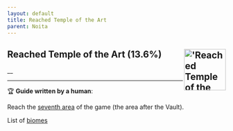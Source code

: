 ```yaml
---
layout: default
title: Reached Temple of the Art
parent: Noita
---
```


## Reached Temple of the Art (13.6%) <img align="right" src="https://cdn.cloudflare.steamstatic.com/steamcommunity/public/images/apps/881100/326dc54c8eb0c61eb48d48bda09bd3fe5c7f3521.jpg" alt="'Reached Temple of the Art' achievement icon" width="96" height="96">

__

---

:trophy: **Guide written by a human**:

Reach the [seventh area](https://noita.wiki.com/wiki/Temple_of_the_Art) of the game (the area after the Vault). 

List of [biomes](https://noita.wiki.gg/wiki/Biomes)

